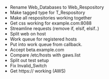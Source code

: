 * Rename Web_Databases to Web_Respository
* Make tagged type for T_Respository
* Make all respositories working together
* Get css working for example.com:8088
* Streamline requests (remove if, elsif, elsif..)
* Split web on host
* Work queue for registered hosts
* Put into work queue from callback.
* Accept beta.example.com
* Compare /etc/hosts with gaws.list
* Split out test setup
* Fix Invalid_Switch
* Get https:// working (AWS)

